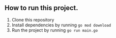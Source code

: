 ## How to run this project.

1. Clone this repository
2. Install dependencies by running ```go mod download```
3. Run the project by running ```go run main.go```
